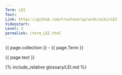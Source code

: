 ```yaml
---
Term: LEI
Text: 
Link: https://github.com/trustoverip/acdc/wiki/LEI
Videostart: 
Level: 3
permalink: /term_LEI.html
---
```


{{ page.collection }} - {{ page.Term }}

   {{ page.text }}

{% include_relative glossary/LEI.md %}

